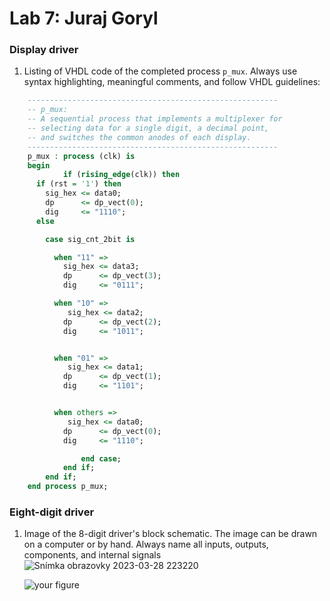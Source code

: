 # Lab 7: Juraj Goryl

### Display driver

1. Listing of VHDL code of the completed process `p_mux`. Always use syntax highlighting, meaningful comments, and follow VHDL guidelines:

```vhdl
    --------------------------------------------------------
    -- p_mux:
    -- A sequential process that implements a multiplexer for
    -- selecting data for a single digit, a decimal point,
    -- and switches the common anodes of each display.
    --------------------------------------------------------
    p_mux : process (clk) is
    begin
            if (rising_edge(clk)) then
      if (rst = '1') then
        sig_hex <= data0;
        dp      <= dp_vect(0);
        dig     <= "1110";
      else

        case sig_cnt_2bit is

          when "11" =>
            sig_hex <= data3;
            dp      <= dp_vect(3);
            dig     <= "0111";

          when "10" =>
             sig_hex <= data2;
            dp      <= dp_vect(2);
            dig     <= "1011";


          when "01" =>
             sig_hex <= data1;
            dp      <= dp_vect(1);
            dig     <= "1101";


          when others =>
             sig_hex <= data0;
            dp      <= dp_vect(0);
            dig     <= "1110";

                end case;
            end if;
        end if;
    end process p_mux;
```

### Eight-digit driver

1. Image of the 8-digit driver's block schematic. The image can be drawn on a computer or by hand. Always name all inputs, outputs, components, and internal signals
![Snímka obrazovky 2023-03-28 223220](https://user-images.githubusercontent.com/124798537/228359906-f16fbc25-79df-48ad-82cf-82849785b0d7.png)


   ![your figure]()
